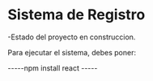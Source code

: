 <h1>Sistema de Registro</h1>

-Estado del proyecto en construccion.

Para ejecutar el sistema, debes poner: 

-----npm install react -----

